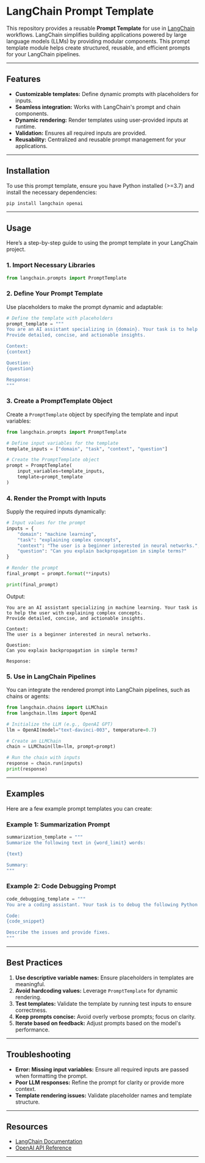 # LangChain Prompt Template

This repository provides a reusable **Prompt Template** for use in [LangChain](https://www.langchain.com/) workflows. LangChain simplifies building applications powered by large language models (LLMs) by providing modular components. This prompt template module helps create structured, reusable, and efficient prompts for your LangChain pipelines.

---

## Features
- **Customizable templates:** Define dynamic prompts with placeholders for inputs.
- **Seamless integration:** Works with LangChain's prompt and chain components.
- **Dynamic rendering:** Render templates using user-provided inputs at runtime.
- **Validation:** Ensures all required inputs are provided.
- **Reusability:** Centralized and reusable prompt management for your applications.

---

## Installation

To use this prompt template, ensure you have Python installed (>=3.7) and install the necessary dependencies:

```bash
pip install langchain openai
```

---

## Usage

Here’s a step-by-step guide to using the prompt template in your LangChain project.

### 1. Import Necessary Libraries

```python
from langchain.prompts import PromptTemplate
```

### 2. Define Your Prompt Template

Use placeholders to make the prompt dynamic and adaptable:

```python
# Define the template with placeholders
prompt_template = """
You are an AI assistant specializing in {domain}. Your task is to help the user with {task}. 
Provide detailed, concise, and actionable insights.

Context:
{context}

Question:
{question}

Response:
"""
```

### 3. Create a PromptTemplate Object

Create a `PromptTemplate` object by specifying the template and input variables:

```python
from langchain.prompts import PromptTemplate

# Define input variables for the template
template_inputs = ["domain", "task", "context", "question"]

# Create the PromptTemplate object
prompt = PromptTemplate(
    input_variables=template_inputs,
    template=prompt_template
)
```

### 4. Render the Prompt with Inputs

Supply the required inputs dynamically:

```python
# Input values for the prompt
inputs = {
    "domain": "machine learning",
    "task": "explaining complex concepts",
    "context": "The user is a beginner interested in neural networks.",
    "question": "Can you explain backpropagation in simple terms?"
}

# Render the prompt
final_prompt = prompt.format(**inputs)

print(final_prompt)
```

Output:
```plaintext
You are an AI assistant specializing in machine learning. Your task is to help the user with explaining complex concepts. 
Provide detailed, concise, and actionable insights.

Context:
The user is a beginner interested in neural networks.

Question:
Can you explain backpropagation in simple terms?

Response:
```

### 5. Use in LangChain Pipelines

You can integrate the rendered prompt into LangChain pipelines, such as chains or agents:

```python
from langchain.chains import LLMChain
from langchain.llms import OpenAI

# Initialize the LLM (e.g., OpenAI GPT)
llm = OpenAI(model="text-davinci-003", temperature=0.7)

# Create an LLMChain
chain = LLMChain(llm=llm, prompt=prompt)

# Run the chain with inputs
response = chain.run(inputs)
print(response)
```

---

## Examples

Here are a few example prompt templates you can create:

### Example 1: Summarization Prompt
```python
summarization_template = """
Summarize the following text in {word_limit} words:

{text}

Summary:
"""
```

### Example 2: Code Debugging Prompt
```python
code_debugging_template = """
You are a coding assistant. Your task is to debug the following Python code snippet:

Code:
{code_snippet}

Describe the issues and provide fixes.
"""
```

---

## Best Practices

1. **Use descriptive variable names:** Ensure placeholders in templates are meaningful.
2. **Avoid hardcoding values:** Leverage `PromptTemplate` for dynamic rendering.
3. **Test templates:** Validate the template by running test inputs to ensure correctness.
4. **Keep prompts concise:** Avoid overly verbose prompts; focus on clarity.
5. **Iterate based on feedback:** Adjust prompts based on the model's performance.

---

## Troubleshooting

- **Error: Missing input variables:** Ensure all required inputs are passed when formatting the prompt.
- **Poor LLM responses:** Refine the prompt for clarity or provide more context.
- **Template rendering issues:** Validate placeholder names and template structure.

---

## Resources

- [LangChain Documentation](https://www.langchain.com/docs)
- [OpenAI API Reference](https://platform.openai.com/docs/)

---
